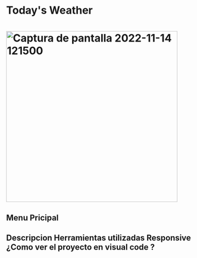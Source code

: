<h1> Today's Weather<h1>
<img width="460" alt="Captura de pantalla 2022-11-14 121500" src="https://user-images.githubusercontent.com/103513425/201697354-5d1eef7e-8391-4f4a-ae88-1cb213be86d5.png">


<h2>Menu Pricipal<h2>
  <a>Descripcion</a>
  <a>Herramientas utilizadas</a>
  <a>Responsive</a>
  <a>¿Como ver el proyecto en visual code ?</a>

